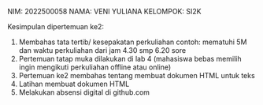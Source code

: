 NIM: 2022500058
NAMA: VENI YULIANA
KELOMPOK: SI2K

Kesimpulan dipertemuan ke2:
1. Membahas tata tertib/ kesepakatan perkuliahan contoh: mematuhi 5M dan waktu perkuliahan dari jam 4.30 smp 6.20 sore
2. Pertemuan tatap muka dilakukan di lab 4 (mahasiswa bebas memilih ingin mengikuti perkuliahan offline atau online)
3. Pertemuan ke2 membahas tentang membuat dokumen HTML untuk teks
4. Latihan membuat dokumen HTML
5. Melakukan absensi digital di github.com
